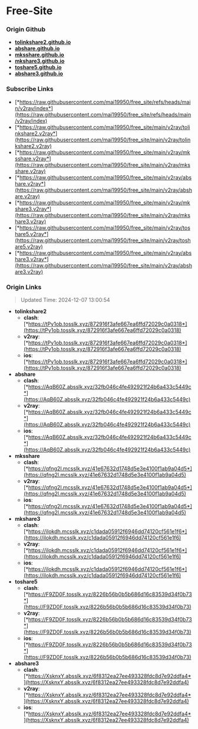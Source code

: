 # Free-Site

### Origin Github

- [**tolinkshare2.github.io**](https://github.com/tolinkshare2/tolinkshare2.github.io)
- [**abshare.github.io**](https://github.com/abshare/abshare.github.io)
- [**mksshare.github.io**](https://github.com/mksshare/mksshare.github.io)
- [**mkshare3.github.io**](https://github.com/mkshare3/mkshare3.github.io)
- [**toshare5.github.io**](https://github.com/toshare5/toshare5.github.io)
- [**abshare3.github.io**](https://github.com/abshare3/abshare3.github.io)

### Subscribe Links

- [*https://raw.githubusercontent.com/mai19950/free_site/refs/heads/main/v2ray/index*](https://raw.githubusercontent.com/mai19950/free_site/refs/heads/main/v2ray/index)
- [*https://raw.githubusercontent.com/mai19950/free_site/main/v2ray/tolinkshare2.v2ray*](https://raw.githubusercontent.com/mai19950/free_site/main/v2ray/tolinkshare2.v2ray)
- [*https://raw.githubusercontent.com/mai19950/free_site/main/v2ray/mksshare.v2ray*](https://raw.githubusercontent.com/mai19950/free_site/main/v2ray/mksshare.v2ray)
- [*https://raw.githubusercontent.com/mai19950/free_site/main/v2ray/abshare.v2ray*](https://raw.githubusercontent.com/mai19950/free_site/main/v2ray/abshare.v2ray)
- [*https://raw.githubusercontent.com/mai19950/free_site/main/v2ray/mkshare3.v2ray*](https://raw.githubusercontent.com/mai19950/free_site/main/v2ray/mkshare3.v2ray)
- [*https://raw.githubusercontent.com/mai19950/free_site/main/v2ray/toshare5.v2ray*](https://raw.githubusercontent.com/mai19950/free_site/main/v2ray/toshare5.v2ray)
- [*https://raw.githubusercontent.com/mai19950/free_site/main/v2ray/abshare3.v2ray*](https://raw.githubusercontent.com/mai19950/free_site/main/v2ray/abshare3.v2ray)

### Origin Links

> Updated Time: 2024-12-07 13:00:54

- **tolinkshare2**
  - **clash**: [*https://tPy1ob.tosslk.xyz/872916f3afe667ea6ffd72029c0a0318*](https://tPy1ob.tosslk.xyz/872916f3afe667ea6ffd72029c0a0318)
  - **v2ray**: [*https://tPy1ob.tosslk.xyz/872916f3afe667ea6ffd72029c0a0318*](https://tPy1ob.tosslk.xyz/872916f3afe667ea6ffd72029c0a0318)
  - **ios**: [*https://tPy1ob.tosslk.xyz/872916f3afe667ea6ffd72029c0a0318*](https://tPy1ob.tosslk.xyz/872916f3afe667ea6ffd72029c0a0318)
- **abshare**
  - **clash**: [*https://AqB60Z.absslk.xyz/32fb046c4fe492921f24b6a433c5449c*](https://AqB60Z.absslk.xyz/32fb046c4fe492921f24b6a433c5449c)
  - **v2ray**: [*https://AqB60Z.absslk.xyz/32fb046c4fe492921f24b6a433c5449c*](https://AqB60Z.absslk.xyz/32fb046c4fe492921f24b6a433c5449c)
  - **ios**: [*https://AqB60Z.absslk.xyz/32fb046c4fe492921f24b6a433c5449c*](https://AqB60Z.absslk.xyz/32fb046c4fe492921f24b6a433c5449c)
- **mksshare**
  - **clash**: [*https://qfng2l.mcsslk.xyz/41e67632d1748d5e3e4100f1ab9a04d5*](https://qfng2l.mcsslk.xyz/41e67632d1748d5e3e4100f1ab9a04d5)
  - **v2ray**: [*https://qfng2l.mcsslk.xyz/41e67632d1748d5e3e4100f1ab9a04d5*](https://qfng2l.mcsslk.xyz/41e67632d1748d5e3e4100f1ab9a04d5)
  - **ios**: [*https://qfng2l.mcsslk.xyz/41e67632d1748d5e3e4100f1ab9a04d5*](https://qfng2l.mcsslk.xyz/41e67632d1748d5e3e4100f1ab9a04d5)
- **mkshare3**
  - **clash**: [*https://iIokdh.mcsslk.xyz/c1dada05912f6946dd74120cf561e1f6*](https://iIokdh.mcsslk.xyz/c1dada05912f6946dd74120cf561e1f6)
  - **v2ray**: [*https://iIokdh.mcsslk.xyz/c1dada05912f6946dd74120cf561e1f6*](https://iIokdh.mcsslk.xyz/c1dada05912f6946dd74120cf561e1f6)
  - **ios**: [*https://iIokdh.mcsslk.xyz/c1dada05912f6946dd74120cf561e1f6*](https://iIokdh.mcsslk.xyz/c1dada05912f6946dd74120cf561e1f6)
- **toshare5**
  - **clash**: [*https://F9ZD0F.tosslk.xyz/8226b56b0b5b686d16c83539d34f0b73*](https://F9ZD0F.tosslk.xyz/8226b56b0b5b686d16c83539d34f0b73)
  - **v2ray**: [*https://F9ZD0F.tosslk.xyz/8226b56b0b5b686d16c83539d34f0b73*](https://F9ZD0F.tosslk.xyz/8226b56b0b5b686d16c83539d34f0b73)
  - **ios**: [*https://F9ZD0F.tosslk.xyz/8226b56b0b5b686d16c83539d34f0b73*](https://F9ZD0F.tosslk.xyz/8226b56b0b5b686d16c83539d34f0b73)
- **abshare3**
  - **clash**: [*https://XsknxY.absslk.xyz/6f8312ea27ee493328fdc8d7e92ddfa4*](https://XsknxY.absslk.xyz/6f8312ea27ee493328fdc8d7e92ddfa4)
  - **v2ray**: [*https://XsknxY.absslk.xyz/6f8312ea27ee493328fdc8d7e92ddfa4*](https://XsknxY.absslk.xyz/6f8312ea27ee493328fdc8d7e92ddfa4)
  - **ios**: [*https://XsknxY.absslk.xyz/6f8312ea27ee493328fdc8d7e92ddfa4*](https://XsknxY.absslk.xyz/6f8312ea27ee493328fdc8d7e92ddfa4)
